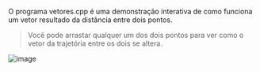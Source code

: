 O programa vetores.cpp é uma demonstração interativa de como funciona um vetor resultado da distância entre dois pontos.

>Você pode arrastar qualquer um dos dois pontos para ver como o vetor da trajetória entre os dois se altera.

![image](https://i.imgur.com/RtNsFD8.gif)
